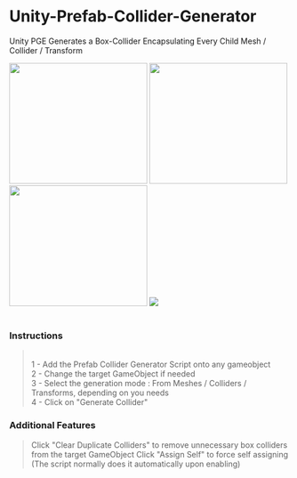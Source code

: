 # Unity-Prefab-Collider-Generator
Unity PGE Generates a Box-Collider Encapsulating Every Child Mesh / Collider / Transform

<div display="inline">
<img src="https://github.com/LTMX/Unity-Prefab-Collider-Generator/blob/master/Unity%20Prefab%20Collider%20Generator%20v1.0/Tutorial/Unity%20Collider%20Generator%20Wiki%20-%20From%20Meshes.png" width="248" height="217">

<img src="https://github.com/LTMX/Unity-Prefab-Collider-Generator/blob/master/Unity%20Prefab%20Collider%20Generator%20v1.0/Tutorial/Unity%20Collider%20Generator%20Wiki%20-%20From%20Colliders.png" width="248" height="217">

<img src="https://github.com/LTMX/Unity-Prefab-Collider-Generator/blob/master/Unity%20Prefab%20Collider%20Generator%20v1.0/Tutorial/Unity%20Collider%20Generator%20Wiki%20-%20From%20Transforms.png" width="248" height="217">


<img src="https://github.com/LTMX/Unity-Prefab-Collider-Generator/blob/master/Unity%20Prefab%20Collider%20Generator%20v1.0/Tutorial/Unity%20Collider%20Generator%20Wiki%20-%20Inspector%20Window.png">

</div>

<br>
<h3>Instructions</h3>
<blockquote> <p>
<br>1 - Add the Prefab Collider Generator Script onto any gameobject
<br>2 - Change the target GameObject if needed
<br>3 - Select the generation mode : From Meshes / Colliders / Transforms, depending on you needs
<br>4 - Click on "Generate Collider"

</p></blockquote> 

<h3>Additional Features</h3>
<blockquote><p>
Click "Clear Duplicate Colliders" to remove unnecessary box colliders from the target GameObject
Click "Assign Self" to force self assigning (The script normally does it automatically upon enabling)
</p></blockquote> 


